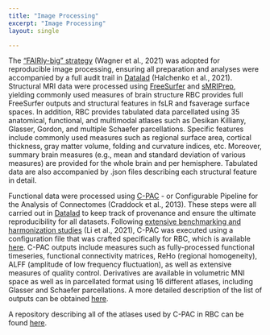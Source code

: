 ```yaml
---
title: "Image Processing"
excerpt: "Image Processing"
layout: single

---
```

The [“FAIRly-big” strategy](https://www.nature.com/articles/s41597-022-01163-2) (Wagner et al., 2021) was adopted for reproducible image processing, ensuring all preparation and analyses were accompanied by a full audit trail in [Datalad](https://www.datalad.org/) (Halchenko et al., 2021).
Structural MRI data were processed using [FreeSurfer](https://surfer.nmr.mgh.harvard.edu/) and [sMRIPrep](https://www.nipreps.org/smriprep/), yielding commonly used measures of brain structure
RBC provides full FreeSurfer outputs and structural features in fsLR and fsaverage surface spaces.
In addition, RBC provides tabulated data parcellated using 35 anatomical, functional, and multimodal atlases such as Desikan Killiany, Glasser, Gordon, and multiple Schaefer parcellations.
Specific features include commonly used measures such as regional surface area, cortical thickness, gray matter volume, folding and curvature indices, etc.
Moreover, summary brain measures (e.g., mean and standard deviation of various measures) are provided for the whole brain and per hemisphere.
Tabulated data are also accompanied by .json files describing each structural feature in detail.

Functional data were processed using [C-PAC](https://fcp-indi.github.io/docs/nightly/user/quick) -
or Configurable Pipeline for the Analysis of Connectomes (Craddock et al., 2013).
These steps were all carried out in [Datalad](https://www.datalad.org/) to keep track of provenance and ensure the ultimate reproducibility for all datasets.
Following [extensive benchmarking and harmonization studies](https://www.biorxiv.org/content/10.1101/2021.12.01.470790v3.abstract) (Li et al., 2021), C-PAC was executed using a configuration file that was crafted specifically for RBC, which is available [here](https://github.com/FCP-INDI/C-PAC/blob/0182f98c61cb7fbb495c8300e6a6a7991c859240/CPAC/resources/configs/pipeline_config_rbc-options.yml#L172).
C-PAC outputs include measures such as fully-processed functional timeseries, functional connectivity matrices, ReHo (regional homogeneity), ALFF (amplitude of low frequency fluctuation), as well as extensive measures of quality control.
Derivatives are available in volumetric MNI space as well as in parcellated format using 16 different atlases, including Glasser and Schaefer parcellations.
A more detailed description of the list of outputs can be obtained [here](https://fcp-indi.github.io/docs/nightly/user/output_dir).

A repository describing all of the atlases used by C-PAC in RBC can be found [here](https://github.com/FCP-INDI/C-PAC_templates/tree/d2913cd6d5861d9cb5ffb79aa03da18b6eb603eb/sourcedata/atlases).

